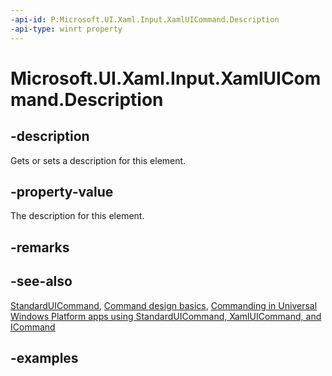 ```yaml
---
-api-id: P:Microsoft.UI.Xaml.Input.XamlUICommand.Description
-api-type: winrt property
---
```


<!-- Property syntax.
public string Description { get;  set; }
-->

# Microsoft.UI.Xaml.Input.XamlUICommand.Description

## -description

Gets or sets a description for this element.

## -property-value

The description for this element.

## -remarks

## -see-also

[StandardUICommand](standarduicommand.md), [Command design basics](/windows/uwp/layout/commanding-basics), [Commanding in Universal Windows Platform apps using StandardUICommand, XamlUICommand, and ICommand](/windows/apps/design/controls/commanding)

## -examples
